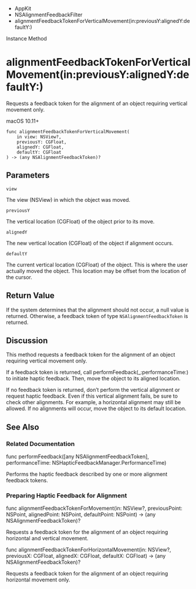 

- AppKit
- NSAlignmentFeedbackFilter
-  alignmentFeedbackTokenForVerticalMovement(in:previousY:alignedY:defaultY:) 

Instance Method

# alignmentFeedbackTokenForVerticalMovement(in:previousY:alignedY:defaultY:)

Requests a feedback token for the alignment of an object requiring vertical movement only.

macOS 10.11+

``` source
func alignmentFeedbackTokenForVerticalMovement(
    in view: NSView?,
    previousY: CGFloat,
    alignedY: CGFloat,
    defaultY: CGFloat
) -> (any NSAlignmentFeedbackToken)?
```

## Parameters 

`view`  

The view (NSView) in which the object was moved.

`previousY`  

The vertical location (CGFloat) of the object prior to its move.

`alignedY`  

The new vertical location (CGFloat) of the object if alignment occurs.

`defaultY`  

The current vertical location (CGFloat) of the object. This is where the user actually moved the object. This location may be offset from the location of the cursor.

## Return Value

If the system determines that the alignment should not occur, a null value is returned. Otherwise, a feedback token of type `NSAlignmentFeedbackToken` is returned.

## Discussion

This method requests a feedback token for the alignment of an object requiring vertical movement only.

If a feedback token is returned, call performFeedback(_:performanceTime:) to initiate haptic feedback. Then, move the object to its aligned location.

If no feedback token is returned, don’t perform the vertical alignment or request haptic feedback. Even if this vertical alignment fails, be sure to check other alignments. For example, a horizontal alignment may still be allowed. If no alignments will occur, move the object to its default location.

## See Also

### Related Documentation

func performFeedback([any NSAlignmentFeedbackToken], performanceTime: NSHapticFeedbackManager.PerformanceTime)

Performs the haptic feedback described by one or more alignment feedback tokens.

### Preparing Haptic Feedback for Alignment

func alignmentFeedbackTokenForMovement(in: NSView?, previousPoint: NSPoint, alignedPoint: NSPoint, defaultPoint: NSPoint) -> (any NSAlignmentFeedbackToken)?

Requests a feedback token for the alignment of an object requiring horizontal and vertical movement.

func alignmentFeedbackTokenForHorizontalMovement(in: NSView?, previousX: CGFloat, alignedX: CGFloat, defaultX: CGFloat) -> (any NSAlignmentFeedbackToken)?

Requests a feedback token for the alignment of an object requiring horizontal movement only.

